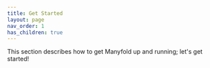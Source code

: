 ```yaml
---
title: Get Started
layout: page
nav_order: 1
has_children: true
---
```

This section describes how to get Manyfold up and running; let's get started!
